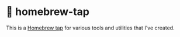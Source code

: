 # 🍺 homebrew-tap

This is a [Homebrew tap](https://docs.brew.sh/Taps) for various tools and utilities that I've created.
